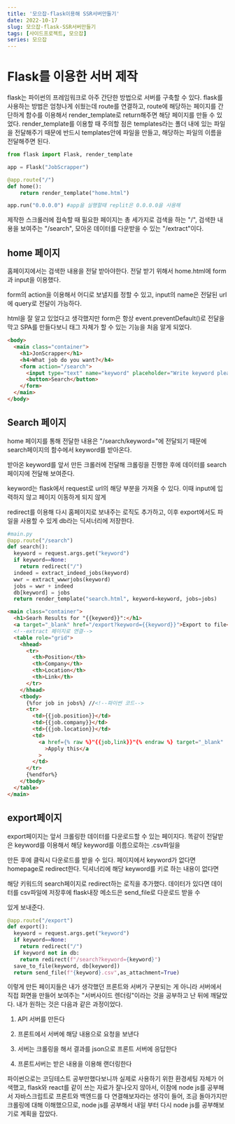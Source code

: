 ```yaml
---
title: '모으잡-flask이용해 SSR서버만들기'
date: 2022-10-17
slug: 모으잡-flask-SSR서버만들기
tags: [사이드프로젝트, 모으잡]
series: 모으잡
---
```


# Flask를 이용한 서버 제작

flask는 파이썬의 프레임워크로 아주 간단한 방법으로 서버를 구축할 수 있다. flask를 사용하는 방법은 엄청나게 쉬웠는데 route를 연결하고, route에 해당하는 페이지를 간단하게 함수를 이용해서 render_template로 return해주면 해당 페이지를 만들 수 있었다. render_template를 이용할 때 주의할 점은 templates라는 폴더 내에 있는 파일을 전달해주기 때문에 반드시 templates안에 파일을 만들고, 해당하는 파일의 이름을 전달해주면 된다.

```python
from flask import Flask, render_template

app = Flask("JobScrapper")

@app.route("/")
def home():
    return render_template("home.html")

app.run("0.0.0.0") #app을 실행할때 replit은 0.0.0.0을 사용해

```

제작한 스크롤러에 접속할 때 필요한 페이지는 총 세가지로 검색을 하는 "/", 검색한 내용을 보여주는 "/search", 모아온 데이터를 다운받을 수 있는 "/extract"이다.

## home 페이지

홈페이지에서는 검색한 내용을 전달 받아야한다. 전달 받기 위해서 home.html에 form과 input을 이용했다.

form의 action을 이용해서 어디로 보낼지를 정할 수 있고, input의 name은 전달된 url에 query로 전달이 가능하다.

html을 잘 알고 있었다고 생각했지만 form은 항상 event.preventDefault()로 전달을 막고 SPA를 만들다보니 태그 자체가 할 수 있는 기능을 처음 알게 되었다.

```html
<body>
  <main class="container">
    <h1>JonScrapper</h1>
    <h4>What job do you want?</h4>
    <form action="/search">
      <input type="text" name="keyword" placeholder="Write keyword please" />
      <button>Search</button>
    </form>
  </main>
</body>
```

## Search 페이지

home 페이지를 통해 전달한 내용은 "/search/keyword="에 전달되기 때문에 search페이지의 함수에서 keyword를 받아온다.

받아온 keyword를 앞서 만든 크롤러에 전달해 크롤링을 진행한 후에 데이터를 search페이지에 전달해 보여준다.

keyword는 flask에서 request로 url의 해당 부분을 가져올 수 있다. 이때 input에 입력하지 않고 페이지 이동하게 되지 않게

redirect를 이용해 다시 홈페이지로 보내주는 로직도 추가하고, 이후 export에서도 파일을 사용할 수 있게 db라는 딕셔너리에 저장한다.

```python
#main.py
@app.route("/search")
def search():
  keyword = request.args.get("keyword")
  if keyword==None:
    return redirect("/")
  indeed = extract_indeed_jobs(keyword)
  wwr = extract_wwwrjobs(keyword)
  jobs = wwr + indeed
  db[keyword] = jobs
  return render_template("search.html", keyword=keyword, jobs=jobs)
```

```html
<main class="container">
  <h1>Searh Results for "{{keyword}}":</h1>
  <a target="_blank" href="/export?keyword={{keyword}}">Export to file</a>
  <!--extract 페이지로 연결-->
  <table role="grid">
    <hhead>
      <tr>
        <th>Position</th>
        <th>Company</th>
        <th>Location</th>
        <th>Link</th>
      </tr>
    </hhead>
    <tbody>
      {%for job in jobs%} //<!--파이썬 코드-->
      <tr>
        <td>{{job.position}}</td>
        <td>{{job.company}}</td>
        <td>{{job.location}}</td>
        <td>
          <a href={% raw %}"{{job,link}}"{% endraw %} target="_blank"
            >Apply this</a
          >
        </td>
      </tr>
      {%endfor%}
    </tbody>
  </table>
</main>
```

## export페이지

export페이지는 앞서 크롤링한 데이터를 다운로드할 수 있는 페이지다. 똑같이 전달받은 keyword를 이용해서 해당 keyword를 이름으로하는 .csv파일을

만든 후에 클릭시 다운로드를 받을 수 있다. 페이지에서 keyword가 없다면 homepage로 redirect한다. 딕셔너리에 해당 keyword를 키로 하는 내용이 없다면

해당 키워드의 search페이지로 redirect하는 로직을 추가했다. 데이터가 있다면 데이터를 csv파일에 저장후에 flask내장 메소드은 send_file로 다운로드 받을 수

있게 보내준다.

```python
@app.route("/export")
def export():
  keyword = request.args.get("keyword")
  if keyword==None:
    return redirect("/")
  if keyword not in db:
    return redirect(f"/search?keyword={keyword}")
  save_to_file(keyword, db[keyword])
  return send_file(f"{keyword}.csv",as_attachment=True)

```

이렇게 만든 페이지들은 내가 생각했던 프론트와 서버가 구분되는 게 아니라 서버에서 직접 화면을 만들어 보여주는 "서버사이드 렌더링"이라는 것을 공부하고 난 뒤에 깨달았다. 내가 원하는 것은 다음과 같은 과정이었다.

1. API 서버를 만든다

2. 프론트에서 서버에 해당 내용으로 요청을 보낸다
3. 서버는 크롤링을 해서 결과를 json으로 프론트 서버에 응답한다
4. 프론트서버는 받은 내용을 이용해 랜더링한다

파이썬으로는 코딩테스트 공부만했다보니까 실제로 사용하기 위한 환경세팅 자체가 어색했고, flask와 react를 같이 쓰는 자료가 잘나오지 않아서, 이참에 node js를 공부해서 자바스크립트로 프론트와 백엔드를 다 연결해보자라는 생각이 들어, 조금 돌아가지만 크롤링에 대해 이해했으므로, node js를 공부해서 내일 부터 다시 node js를 공부해보기로 계획을 잡았다.
